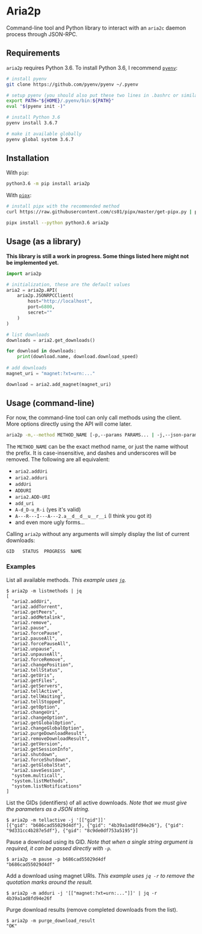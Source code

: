 # Aria2p
Command-line tool and Python library to interact with an `aria2c` daemon process through JSON-RPC.

## Requirements
`aria2p` requires Python 3.6. To install Python 3.6, I recommend [`pyenv`](https://github.com/pyenv/pyenv):
```bash
# install pyenv
git clone https://github.com/pyenv/pyenv ~/.pyenv

# setup pyenv (you should also put these two lines in .bashrc or similar)
export PATH="${HOME}/.pyenv/bin:${PATH}"
eval "$(pyenv init -)"

# install Python 3.6
pyenv install 3.6.7

# make it available globally
pyenv global system 3.6.7
```

## Installation
With `pip`:
```bash
python3.6 -m pip install aria2p
```

With [`pipx`](https://github.com/cs01/pipx):
```bash
# install pipx with the recommended method
curl https://raw.githubusercontent.com/cs01/pipx/master/get-pipx.py | python3

pipx install --python python3.6 aria2p
```

## Usage (as a library)
**This library is still a work in progress. Some things listed here might not be implemented yet.**
```python
import aria2p

# initialization, these are the default values
aria2 = aria2p.API(
    aria2p.JSONRPCClient(
        host="http://localhost",
        port=6800,
        secret=""
    )
)

# list downloads
downloads = aria2.get_downloads()

for download in downloads:
    print(download.name, download.download_speed)
    
# add downloads
magnet_uri = "magnet:?xt=urn:..."

download = aria2.add_magnet(magnet_uri)

```

## Usage (command-line)
For now, the command-line tool can only call methods using the client.
More options directly using the API will come later.

```bash
aria2p -m,--method METHOD_NAME [-p,--params PARAMS... | -j,--json-params JSON_STRING]
```

The `METHOD_NAME` can be the exact method name, or just the name without the prefix.
It is case-insensitive, and dashes and underscores will be removed.
The following are all equivalent:
- `aria2.addUri`
- `aria2.adduri`
- `addUri`
- `ADDURI`
- `aria2.ADD-URI`
- `add_uri`
- `A-d_D-u_R-i` (yes it's valid)
- `A---R---I---A---2.a__d__d__u__r__i` (I think you got it)
- and even more ugly forms...

Calling `aria2p` without any arguments will simply display the list of current downloads:

```
GID   STATUS  PROGRESS  NAME
```

### Examples
List all available methods.
*This example uses [`jq`](https://github.com/stedolan/jq).*
```console
$ aria2p -m listmethods | jq
[
  "aria2.addUri",
  "aria2.addTorrent",
  "aria2.getPeers",
  "aria2.addMetalink",
  "aria2.remove",
  "aria2.pause",
  "aria2.forcePause",
  "aria2.pauseAll",
  "aria2.forcePauseAll",
  "aria2.unpause",
  "aria2.unpauseAll",
  "aria2.forceRemove",
  "aria2.changePosition",
  "aria2.tellStatus",
  "aria2.getUris",
  "aria2.getFiles",
  "aria2.getServers",
  "aria2.tellActive",
  "aria2.tellWaiting",
  "aria2.tellStopped",
  "aria2.getOption",
  "aria2.changeUri",
  "aria2.changeOption",
  "aria2.getGlobalOption",
  "aria2.changeGlobalOption",
  "aria2.purgeDownloadResult",
  "aria2.removeDownloadResult",
  "aria2.getVersion",
  "aria2.getSessionInfo",
  "aria2.shutdown",
  "aria2.forceShutdown",
  "aria2.getGlobalStat",
  "aria2.saveSession",
  "system.multicall",
  "system.listMethods",
  "system.listNotifications"
]
```

List the GIDs (identifiers) of all active downloads.
*Note that we must give the parameters as a JSON string.*
```console
$ aria2p -m tellactive -j '[["gid"]]'
[{"gid": "b686cad55029d4df"}, {"gid": "4b39a1ad8fd94e26"}, {"gid": "9d331cc4b287e5df"}, {"gid": "8c9de0df753a5195"}]
```

Pause a download using its GID.
*Note that when a single string argument is required, it can be passed directly with `-p`.*
```console
$ aria2p -m pause -p b686cad55029d4df
"b686cad55029d4df"
```

Add a download using magnet URIs.
*This example uses `jq -r` to remove the quotation marks around the result.*
```console
$ aria2p -m adduri -j '[["magnet:?xt=urn:..."]]' | jq -r
4b39a1ad8fd94e26f
```

Purge download results (remove completed downloads from the list).
```console
$ aria2p -m purge_download_result
"OK"
```
